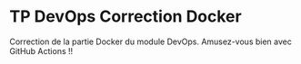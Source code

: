 # TP DevOps Correction Docker

Correction de la partie Docker du module DevOps. Amusez-vous bien avec GitHub Actions !!
